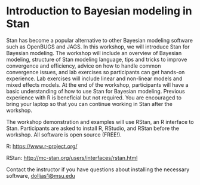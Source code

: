 # Introduction to Bayesian modeling in Stan

Stan has become a popular alternative to other Bayesian modeling software such as OpenBUGS and JAGS. In this workshop, we will introduce Stan for Bayesian modeling. The workshop will include an overview of Bayesian modeling, structure of Stan modeling language, tips and tricks to improve convergence and efficiency, advice on how to handle common convergence issues, and lab exercises so participants can get hands-on experience. Lab exercises will include linear and non-linear models and mixed effects models. At the end of the workshop, participants will have a basic understanding of how to use Stan for Bayesian modeling. Previous experience with R is beneficial but not required. You are encouraged to bring your laptop so that you can continue working in Stan after the workshop.

The workshop demonstration and examples will use RStan, an R interface to Stan. Participants are asked to install R, RStudio, and RStan before the workshop. All software is open source (FREE!).

R: https://www.r-project.org/

RStan: http://mc-stan.org/users/interfaces/rstan.html

Contact the instructor if you have questions about installing the necessary software, dolljas1@msu.edu
